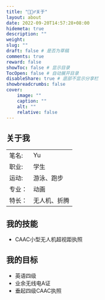 ```yaml
---
title: "🙋🏻‍♂️关于"
layout: about
date: 2022-09-20T14:57:28+08:00
hidemeta: true
description: ""
weight:
slug: ""
draft: false # 是否为草稿
comments: true
reward: false
showToc: false # 显示目录
TocOpen: false # 自动展开目录
disableShare: true # 底部不显示分享栏
showbreadcrumbs: false
cover:
    image: ""
    caption: ""
    alt: ""
    relative: false
---
```

## 关于我

|        |              |
| ------ | ------------ |
| 笔名:  | Yu           |
| 职业:  | 学生         |
| 运动:  | 游泳、跑步   |
| 专业： | 动画         |
| 特长： | 无人机、折腾 |

## 我的技能

- CAAC小型无人机超视距执照

## 我的目标

- 英语四级
- 业余无线电A证
- 垂起四级CAAC执照
